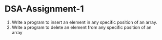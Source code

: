 # DSA-Assignment-1
1. Write a program to insert an element in any specific position of an array. 
2. Write a program to delete an element from any specific position of an array
